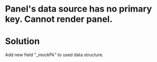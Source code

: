 # Panel's data source has no primary key. Cannot render panel.

# Solution

Add new field "\_mockPk" to used data structure.
